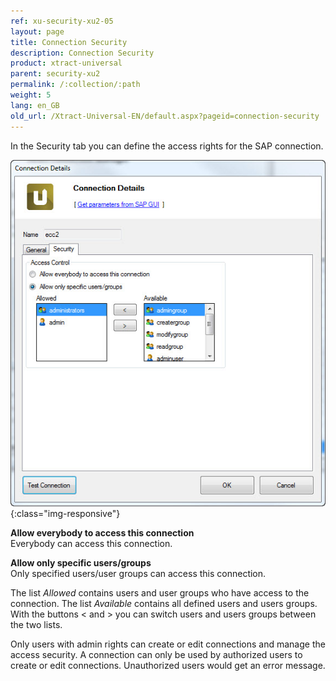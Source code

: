 ```yaml
---
ref: xu-security-xu2-05
layout: page
title: Connection Security
description: Connection Security
product: xtract-universal
parent: security-xu2
permalink: /:collection/:path
weight: 5
lang: en_GB
old_url: /Xtract-Universal-EN/default.aspx?pageid=connection-security
---
```


In the Security tab you can define the access rights for the SAP connection. 

![Connection-Security](/img/content/Connection-Security.jpg){:class="img-responsive"}          

**Allow everybody to access this connection** <br>
Everybody can access this connection.

**Allow only specific users/groups** <br>
Only specified users/user groups can access this connection.

The list *Allowed* contains users and user groups who have access to the connection. 
The list *Available* contains all defined users and users groups. With the buttons < and > you can switch users and users groups between the two lists. 

Only users with admin rights can create or edit connections and manage the access security. 
A connection can only be used by authorized users to create or edit connections. Unauthorized users would get an error message.